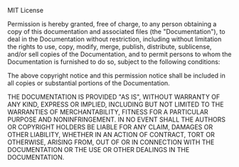 MIT License

Permission is hereby granted, free of charge, to any person obtaining a copy
of this documentation and associated files (the "Documentation"), to deal
in the Documentation without restriction, including without limitation the
rights to use, copy, modify, merge, publish, distribute, sublicense, and/or sell
copies of the Documentation, and to permit persons to whom the Documentation
is furnished to do so, subject to the following conditions:

The above copyright notice and this permission notice shall be included in all
copies or substantial portions of the Documentation.

THE DOCUMENTATION IS PROVIDED "AS IS", WITHOUT WARRANTY OF ANY KIND, EXPRESS OR
IMPLIED, INCLUDING BUT NOT LIMITED TO THE WARRANTIES OF MERCHANTABILITY,
FITNESS FOR A PARTICULAR PURPOSE AND NONINFRINGEMENT. IN NO EVENT SHALL THE
AUTHORS OR COPYRIGHT HOLDERS BE LIABLE FOR ANY CLAIM, DAMAGES OR OTHER LIABILITY,
WHETHER IN AN ACTION OF CONTRACT, TORT OR OTHERWISE, ARISING FROM, OUT OF OR IN
CONNECTION WITH THE DOCUMENTATION OR THE USE OR OTHER DEALINGS IN THE DOCUMENTATION.
